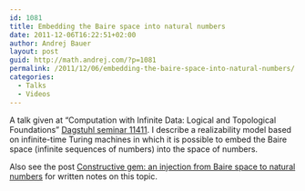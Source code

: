```yaml
---
id: 1081
title: Embedding the Baire space into natural numbers
date: 2011-12-06T16:22:51+02:00
author: Andrej Bauer
layout: post
guid: http://math.andrej.com/?p=1081
permalink: /2011/12/06/embedding-the-baire-space-into-natural-numbers/
categories:
  - Talks
  - Videos
---
```

A talk given at &#8220;Computation with Infinite Data: Logical and Topological Foundations&#8221; [Dagstuhl seminar 11411](http://www.dagstuhl.de/11411). I describe a realizability model based on infinite-time Turing machines in which it is possible to embed the Baire space (infinite sequences of numbers) into the space of numbers.

Also see the post [Constructive gem: an injection from Baire space to natural numbers](http://math.andrej.com/2011/06/15/constructive-gem-an-injection-from-baire-space-to-natural-numbers/) for written notes on this topic.